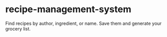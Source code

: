 # recipe-management-system
Find recipes by author, ingredient, or name. Save them and generate your grocery list.
